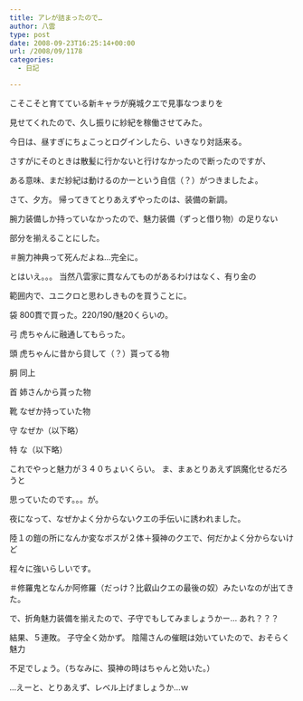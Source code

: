 ```yaml
---
title: アレが詰まったので…
author: 八雲
type: post
date: 2008-09-23T16:25:14+00:00
url: /2008/09/1178
categories:
  - 日記

---
```

こそこそと育てている新キャラが廃城クエで見事なつまりを
  
見せてくれたので、久し振りに紗紀を稼働させてみた。

今日は、昼すぎにちょこっとログインしたら、いきなり対話来る。
  
さすがにそのときは散髪に行かないと行けなかったので断ったのですが、
  
ある意味、まだ紗紀は動けるのかーという自信（？）がつきましたよ。

さて、夕方。 帰ってきてとりあえずやったのは、装備の新調。
  
腕力装備しか持っていなかったので、魅力装備（ずっと借り物）の足りない
  
部分を揃えることにした。
  
＃腕力神典って死んだよね…完全に。

とはいえ。。。 当然八雲家に貫なんてものがあるわけはなく、有り金の
  
範囲内で、ユニクロと思わしきものを買うことに。
  
袋 800貫で買った。220/190/魅20くらいの。
  
弓 虎ちゃんに融通してもらった。
  
頭 虎ちゃんに昔から貸して（？）貰ってる物
  
胴 同上
  
首 姉さんから貰った物
  
靴 なぜか持っていた物
  
守 なぜか（以下略）
  
特 な（以下略）

これでやっと魅力が３４０ちょいくらい。 ま、まぁとりあえず誤魔化せるだろうと
  
思っていたのです。。。が。
  
夜になって、なぜかよく分からないクエの手伝いに誘われました。
  
陸１の鎧の所になんか変なボスが２体＋獏神のクエで、何だかよく分からないけど
  
程々に強いらしいです。
  
＃修羅鬼となんか阿修羅（だっけ？比叡山クエの最後の奴）みたいなのが出てきた。
  
で、折角魅力装備を揃えたので、子守でもしてみましょうかー… あれ？？？
  
結果、５連敗。 子守全く効かず。 陰陽さんの催眠は効いていたので、おそらく魅力
  
不足でしょう。（ちなみに、獏神の時はちゃんと効いた。）

…えーと、とりあえず、レベル上げましょうか…ｗ